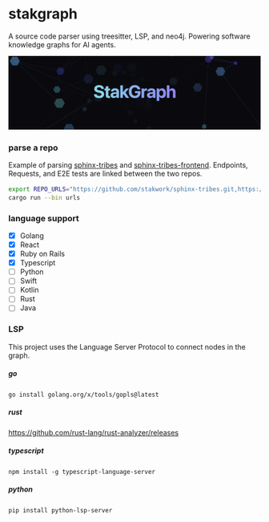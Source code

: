 # stakgraph

A source code parser using treesitter, LSP, and neo4j. Powering software knowledge graphs for AI agents.

![img](./mcp/docs/sg.png)

### parse a repo

Example of parsing [sphinx-tribes](https://github.com/stakwork/sphinx-tribes) and [sphinx-tribes-frontend](https://github.com/stakwork/sphinx-tribes-frontend). Endpoints, Requests, and E2E tests are linked between the two repos.

```bash
export REPO_URLS="https://github.com/stakwork/sphinx-tribes.git,https://github.com/stakwork/sphinx-tribes-frontend.git"
cargo run --bin urls
```

### language support

- [x] Golang
- [x] React
- [x] Ruby on Rails
- [x] Typescript
- [ ] Python
- [ ] Swift
- [ ] Kotlin
- [ ] Rust
- [ ] Java

### LSP

This project uses the Language Server Protocol to connect nodes in the graph.

##### go

`go install golang.org/x/tools/gopls@latest`

##### rust

https://github.com/rust-lang/rust-analyzer/releases

##### typescript

`npm install -g typescript-language-server`

##### python

`pip install python-lsp-server`
